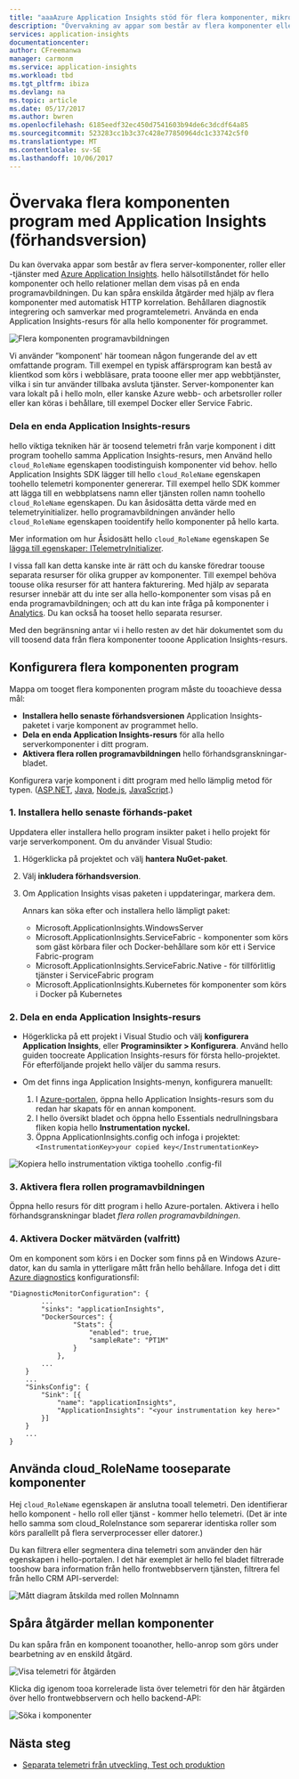 ```yaml
---
title: "aaaAzure Application Insights stöd för flera komponenter, mikrotjänster och behållare | Microsoft Docs"
description: "Övervakning av appar som består av flera komponenter eller roller för prestanda och användning."
services: application-insights
documentationcenter: 
author: CFreemanwa
manager: carmonm
ms.service: application-insights
ms.workload: tbd
ms.tgt_pltfrm: ibiza
ms.devlang: na
ms.topic: article
ms.date: 05/17/2017
ms.author: bwren
ms.openlocfilehash: 6185eedf32ec450d7541603b94de6c3dcdf64a85
ms.sourcegitcommit: 523283cc1b3c37c428e77850964dc1c33742c5f0
ms.translationtype: MT
ms.contentlocale: sv-SE
ms.lasthandoff: 10/06/2017
---
```

# <a name="monitor-multi-component-applications-with-application-insights-preview"></a>Övervaka flera komponenten program med Application Insights (förhandsversion)

Du kan övervaka appar som består av flera server-komponenter, roller eller -tjänster med [Azure Application Insights](app-insights-overview.md). hello hälsotillståndet för hello komponenter och hello relationer mellan dem visas på en enda programavbildningen. Du kan spåra enskilda åtgärder med hjälp av flera komponenter med automatisk HTTP korrelation. Behållaren diagnostik integrering och samverkar med programtelemetri. Använda en enda Application Insights-resurs för alla hello komponenter för programmet. 

![Flera komponenten programavbildningen](./media/app-insights-monitor-multi-role-apps/app-map.png)

Vi använder ”komponent' här toomean någon fungerande del av ett omfattande program. Till exempel en typisk affärsprogram kan bestå av klientkod som körs i webbläsare, prata tooone eller mer app webbtjänster, vilka i sin tur använder tillbaka avsluta tjänster. Server-komponenter kan vara lokalt på i hello moln, eller kanske Azure webb- och arbetsroller roller eller kan köras i behållare, till exempel Docker eller Service Fabric. 

### <a name="sharing-a-single-application-insights-resource"></a>Dela en enda Application Insights-resurs 

hello viktiga tekniken här är toosend telemetri från varje komponent i ditt program toohello samma Application Insights-resurs, men Använd hello `cloud_RoleName` egenskapen toodistinguish komponenter vid behov. hello Application Insights SDK lägger till hello `cloud_RoleName` egenskapen toohello telemetri komponenter genererar. Till exempel hello SDK kommer att lägga till en webbplatsens namn eller tjänsten rollen namn toohello `cloud_RoleName` egenskapen. Du kan åsidosätta detta värde med en telemetryinitializer. hello programavbildningen använder hello `cloud_RoleName` egenskapen tooidentify hello komponenter på hello karta.

Mer information om hur Åsidosätt hello `cloud_RoleName` egenskapen Se [lägga till egenskaper: ITelemetryInitializer](app-insights-api-filtering-sampling.md#add-properties-itelemetryinitializer).  

I vissa fall kan detta kanske inte är rätt och du kanske föredrar toouse separata resurser för olika grupper av komponenter. Till exempel behöva toouse olika resurser för att hantera fakturering. Med hjälp av separata resurser innebär att du inte ser alla hello-komponenter som visas på en enda programavbildningen; och att du kan inte fråga på komponenter i [Analytics](app-insights-analytics.md). Du kan också ha tooset hello separata resurser.

Med den begränsning antar vi i hello resten av det här dokumentet som du vill toosend data från flera komponenter tooone Application Insights-resurs.

## <a name="configure-multi-component-applications"></a>Konfigurera flera komponenten program

Mappa om tooget flera komponenten program måste du tooachieve dessa mål:

* **Installera hello senaste förhandsversionen** Application Insights-paketet i varje komponent av programmet hello. 
* **Dela en enda Application Insights-resurs** för alla hello serverkomponenter i ditt program.
* **Aktivera flera rollen programavbildningen** hello förhandsgranskningar-bladet.

Konfigurera varje komponent i ditt program med hello lämplig metod för typen. ([ASP.NET](app-insights-asp-net.md), [Java](app-insights-java-get-started.md), [Node.js](app-insights-nodejs.md), [JavaScript](app-insights-javascript.md).)

### <a name="1-install-hello-latest-pre-release-package"></a>1. Installera hello senaste förhands-paket

Uppdatera eller installera hello program insikter paket i hello projekt för varje serverkomponent. Om du använder Visual Studio:

1. Högerklicka på projektet och välj **hantera NuGet-paket**. 
2. Välj **inkludera förhandsversion**.
3. Om Application Insights visas paketen i uppdateringar, markera dem. 

    Annars kan söka efter och installera hello lämpligt paket:
    
    * Microsoft.ApplicationInsights.WindowsServer
    * Microsoft.ApplicationInsights.ServiceFabric - komponenter som körs som gäst körbara filer och Docker-behållare som kör ett i Service Fabric-program
    * Microsoft.ApplicationInsights.ServiceFabric.Native - för tillförlitlig tjänster i ServiceFabric program
    * Microsoft.ApplicationInsights.Kubernetes för komponenter som körs i Docker på Kubernetes

### <a name="2-share-a-single-application-insights-resource"></a>2. Dela en enda Application Insights-resurs

* Högerklicka på ett projekt i Visual Studio och välj **konfigurera Application Insights**, eller **Programinsikter > Konfigurera**. Använd hello guiden toocreate Application Insights-resurs för första hello-projektet. För efterföljande projekt hello väljer du samma resurs.
* Om det finns inga Application Insights-menyn, konfigurera manuellt:

   1. I [Azure-portalen](https://portal,azure.com), öppna hello Application Insights-resurs som du redan har skapats för en annan komponent.
   2. I hello översikt bladet och öppna hello Essentials nedrullningsbara fliken kopia hello **Instrumentation nyckel.**
   3. Öppna ApplicationInsights.config och infoga i projektet:`<InstrumentationKey>your copied key</InstrumentationKey>`

![Kopiera hello instrumentation viktiga toohello .config-fil](./media/app-insights-monitor-multi-role-apps/copy-instrumentation-key.png)


### <a name="3-enable-multi-role-application-map"></a>3. Aktivera flera rollen programavbildningen

Öppna hello resurs för ditt program i hello Azure-portalen. Aktivera i hello förhandsgranskningar bladet *flera rollen programavbildningen*.

### <a name="4-enable-docker-metrics-optional"></a>4. Aktivera Docker mätvärden (valfritt) 

Om en komponent som körs i en Docker som finns på en Windows Azure-dator, kan du samla in ytterligare mått från hello behållare. Infoga det i ditt [Azure diagnostics](../monitoring-and-diagnostics/azure-diagnostics.md) konfigurationsfil:

```
"DiagnosticMonitorConfiguration": {
        ...
        "sinks": "applicationInsights",
        "DockerSources": {
                "Stats": {
                    "enabled": true,
                    "sampleRate": "PT1M"
                }
            },
        ...
    }
    ...   
    "SinksConfig": {
        "Sink": [{
            "name": "applicationInsights",
            "ApplicationInsights": "<your instrumentation key here>"
        }]
    }
    ...
}

```

## <a name="use-cloudrolename-tooseparate-components"></a>Använda cloud_RoleName tooseparate komponenter

Hej `cloud_RoleName` egenskapen är anslutna tooall telemetri. Den identifierar hello komponent - hello roll eller tjänst - kommer hello telemetri. (Det är inte hello samma som cloud_RoleInstance som separerar identiska roller som körs parallellt på flera serverprocesser eller datorer.)

Du kan filtrera eller segmentera dina telemetri som använder den här egenskapen i hello-portalen. I det här exemplet är hello fel bladet filtrerade tooshow bara information från hello frontwebbservern tjänsten, filtrera fel från hello CRM API-serverdel:

![Mått diagram åtskilda med rollen Molnnamn](./media/app-insights-monitor-multi-role-apps/cloud-role-name.png)

## <a name="trace-operations-between-components"></a>Spåra åtgärder mellan komponenter

Du kan spåra från en komponent tooanother, hello-anrop som görs under bearbetning av en enskild åtgärd.


![Visa telemetri för åtgärden](./media/app-insights-monitor-multi-role-apps/show-telemetry-for-operation.png)

Klicka dig igenom tooa korrelerade lista över telemetri för den här åtgärden över hello frontwebbservern och hello backend-API:

![Söka i komponenter](./media/app-insights-monitor-multi-role-apps/search-across-components.png)


## <a name="next-steps"></a>Nästa steg

* [Separata telemetri från utveckling, Test och produktion](app-insights-separate-resources.md)
